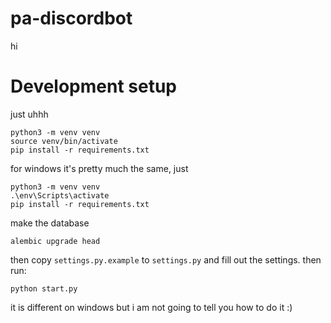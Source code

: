# pa-discordbot

hi

# Development setup
just uhhh
```
python3 -m venv venv
source venv/bin/activate
pip install -r requirements.txt
```

for windows it's pretty much the same, just
```
python3 -m venv venv
.\env\Scripts\activate
pip install -r requirements.txt
```

make the database
```
alembic upgrade head
```

then copy `settings.py.example` to `settings.py` and fill out the settings. then run:
```
python start.py
```
it is different on windows but i am not going to tell you how to do it :)
